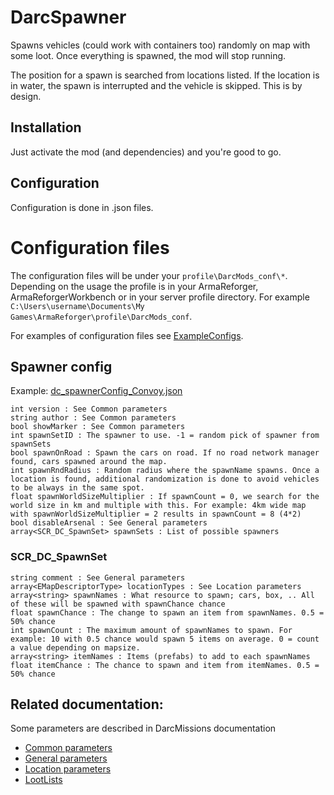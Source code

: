 # DarcSpawner
Spawns vehicles (could work with containers too) randomly on map with some loot. Once everything is spawned, the mod will stop running.

The position for a spawn is searched from locations listed. If the location is in water, the spawn is interrupted and the vehicle is skipped. This is by design.

## Installation
Just activate the mod (and dependencies) and you're good to go.

## Configuration
Configuration is done in .json files.

# Configuration files
The configuration files will be under your ```profile\DarcMods_conf\*```. Depending on the usage the profile is in your ArmaReforger, ArmaReforgerWorkbench or in your server profile directory. For example ```C:\Users\username\Documents\My Games\ArmaReforger\profile\DarcMods_conf```.

For examples of configuration files see [ExampleConfigs](https://github.com/mokdevel/DarcMods/tree/main/DarcSpawner/ExampleConfigs).

## Spawner config
Example: [dc_spawnerConfig_Convoy.json](https://github.com/mokdevel/DarcMods/blob/main/DarcSpawner/ExampleConfigs/dc_spawnerConfig.json)

```
int version : See Common parameters
string author : See Common parameters
bool showMarker : See Common parameters
int spawnSetID : The spawner to use. -1 = random pick of spawner from spawnSets
bool spawnOnRoad : Spawn the cars on road. If no road network manager found, cars spawned around the map.
int spawnRndRadius : Random radius where the spawnName spawns. Once a location is found, additional randomization is done to avoid vehicles to be always in the same spot.
float spawnWorldSizeMultiplier : If spawnCount = 0, we search for the world size in km and multiple with this. For example: 4km wide map with spawnWorldSizeMultiplier = 2 results in spawnCount = 8 (4*2)
bool disableArsenal : See General parameters
array<SCR_DC_SpawnSet> spawnSets : List of possible spawners
```

### SCR_DC_SpawnSet
```
string comment : See General parameters
array<EMapDescriptorType> locationTypes : See Location parameters
array<string> spawnNames : What resource to spawn; cars, box, .. All of these will be spawned with spawnChance chance
float spawnChance : The change to spawn an item from spawnNames. 0.5 = 50% chance
int spawnCount : The maximum amount of spawnNames to spawn. For example: 10 with 0.5 chance would spawn 5 items on average. 0 = count a value depending on mapsize.
array<string> itemNames : Items (prefabs) to add to each spawnNames
float itemChance : The chance to spawn and item from itemNames. 0.5 = 50% chance
```

## Related documentation:
Some parameters are described in DarcMissions documentation
- [Common parameters](https://github.com/mokdevel/DarcMods/blob/main/DarcMissions/README.md#common-parameters)
- [General parameters](https://github.com/mokdevel/DarcMods/blob/main/DarcMissions/README.md#general-parameters)
- [Location parameters](https://github.com/mokdevel/DarcMods/blob/main/DarcMissions/README.md#location-parameters)
- [LootLists](https://github.com/mokdevel/DarcMods/blob/main/DarcMissions/README.md#loot-lists)
